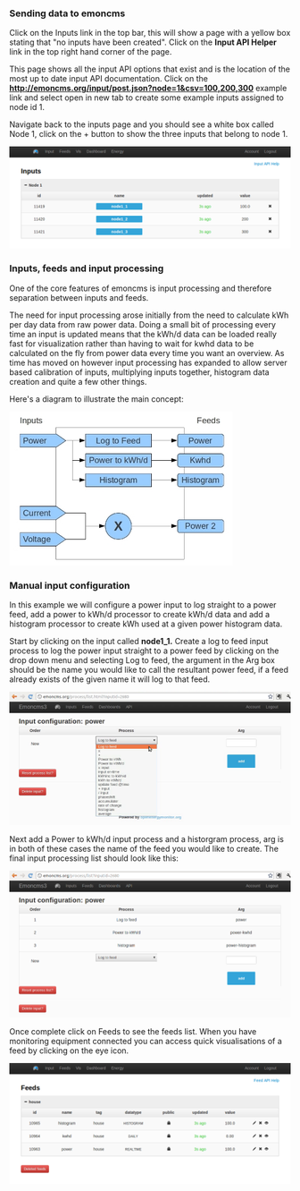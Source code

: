 ### Sending data to emoncms

Click on the Inputs link in the top bar, this will show a page with a yellow box stating that "no inputs have been created". Click on the **Input API Helper** link in the top right hand corner of the page. 

This page shows all the input API options that exist and is the location of the most up to date input API documentation. Click on the **http://emoncms.org/input/post.json?node=1&csv=100,200,300** example link and select open in new tab to create some example inputs assigned to node id 1\.

Navigate back to the inputs page and you should see a white box called Node 1, click on the + button to show the three inputs that belong to node 1\.

![](files/guide/use_emoncms_inputs.png)

### Inputs, feeds and input processing

One of the core features of emoncms is input processing and therefore separation between inputs and feeds.

The need for input processing arose initially from the need to calculate kWh per day data from raw power data. Doing a small bit of processing every time an input is updated means that the kWh/d data can be loaded really fast for visualization rather than having to wait for kwhd data to be calculated on the fly from power data every time you want an overview. As time has moved on however input processing has expanded to allow server based calibration of inputs, multiplying inputs together, histogram data creation and quite a few other things. 

Here's a diagram to illustrate the main concept:

![](files/inputproc/inputprocessing.jpg)

### Manual input configuration

In this example we will configure a power input to log straight to a power feed, add a power to kWh/d processor to create kWh/d data and add a histogram processor to create kWh used at a given power histogram data.

Start by clicking on the input called **node1\_1\.** Create a log to feed input process to log the power input straight to a power feed by clicking on the drop down menu and selecting Log to feed, the argument in the Arg box should be the name you would like to call the resultant power feed, if a feed already exists of the given name it will log to that feed.

![](files/guide/use_emoncms_sip1.png)

Next add a Power to kWh/d input process and a historgram process, arg is in both of these cases the name of the feed you would like to create. The final input processing list should look like this:

![](files/guide/use_emoncms_sip2.png)

Once complete click on Feeds to see the feeds list. When you have monitoring equipment connected you can access quick visualisations of a feed by clicking on the eye icon.

![](files/guide/use_emoncms_feeds.png)
